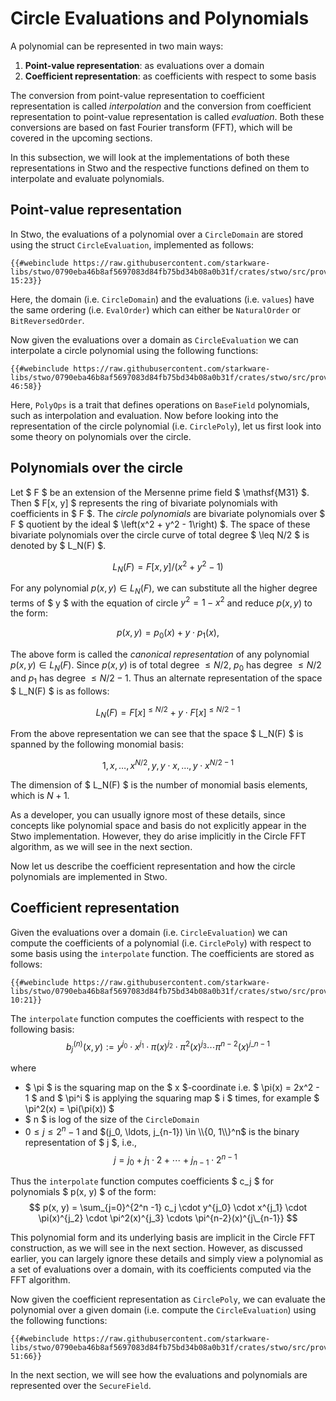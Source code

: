 # Circle Evaluations and Polynomials

A polynomial can be represented in two main ways:
1. **Point-value representation**: as evaluations over a domain
2. **Coefficient representation**: as coefficients with respect to some basis

The conversion from point-value representation to coefficient representation is called _interpolation_ and the conversion from coefficient representation to point-value representation is called _evaluation_. Both these conversions are based on fast Fourier transform (FFT), which will be covered in the upcoming sections. 

In this subsection, we will look at the implementations of both these representations in Stwo and the respective functions defined on them to interpolate and evaluate polynomials.

## Point-value representation
In Stwo, the evaluations of a polynomial over a `CircleDomain` are stored using the struct `CircleEvaluation`, implemented as follows:

```rust,no_run,noplayground
{{#webinclude https://raw.githubusercontent.com/starkware-libs/stwo/0790eba46b8af5697083d84fb75bd34b08a0b31f/crates/stwo/src/prover/poly/circle/evaluation.rs 15:23}}
```
Here, the domain (i.e. `CircleDomain`) and the evaluations (i.e. `values`) have the same ordering (i.e. `EvalOrder`) which can either be `NaturalOrder` or `BitReversedOrder`.

Now given the evaluations over a domain as `CircleEvaluation` we can interpolate a circle polynomial using the following functions:

```rust,no_run,noplayground
{{#webinclude https://raw.githubusercontent.com/starkware-libs/stwo/0790eba46b8af5697083d84fb75bd34b08a0b31f/crates/stwo/src/prover/poly/circle/evaluation.rs 46:58}}
```

Here, `PolyOps` is a trait that defines operations on `BaseField` polynomials, such as interpolation and evaluation. Now before looking into the representation of the circle polynomial (i.e. `CirclePoly`), let us first look into some theory on polynomials over the circle.


## Polynomials over the circle

Let $ F $ be an extension of the Mersenne prime field $ \mathsf{M31} $. Then $ F[x, y] $ represents the ring of bivariate polynomials with coefficients in $ F $. The _circle polynomials_ are bivariate polynomials over $ F $ quotient by the ideal $ \left(x^2 + y^2 - 1\right) $. The space of these bivariate polynomials over the circle curve of total degree $ \leq N/2 $ is denoted by $ L_N(F) $.

$$ L_N(F) =  F\left[x, y\right] / \left(x^2 + y^2 - 1\right) $$

For any polynomial $p(x, y) \in L_N(F)$, we can substitute all the higher degree terms of $ y $ with the equation of circle $y^2 = 1 - x^2$ and reduce $p(x, y)$ to the form:

$$
p(x, y) = p_0(x) + y \cdot p_1(x),
$$

The above form is called the _canonical representation_ of any polynomial $p(x, y) \in L_N(F)$. Since $p(x, y)$ is of total degree $\leq N/2$, $p_0$ has degree $\leq N/2$ and $p_1$ has degree $\leq N/2 - 1$. Thus an alternate representation of the space $ L_N(F) $ is as follows:

$$
L_N(F) = F[x]^{ \leq N/2} + y \cdot F[x]^{ \leq N/2 - 1} 
$$


From the above representation we can see that the space $ L_N(F) $ is spanned by the following monomial basis:

$$
1, x, \ldots, x^{N/2}, y, y \cdot x, \ldots, y \cdot x^{N/2 - 1}
$$

The dimension of $ L_N(F) $ is the number of monomial basis elements, which is $N + 1$.

As a developer, you can usually ignore most of these details, since concepts like polynomial space and basis do not explicitly appear in the Stwo implementation. However, they do arise implicitly in the Circle FFT algorithm, as we will see in the next section.

Now let us describe the coefficient representation and how the circle polynomials are implemented in Stwo.

## Coefficient representation

Given the evaluations over a domain (i.e. `CircleEvaluation`) we can compute the coefficients of a polynomial (i.e. `CirclePoly`) with respect to some basis using the `interpolate` function. The coefficients are stored as follows:
```rust,no_run,noplayground
{{#webinclude https://raw.githubusercontent.com/starkware-libs/stwo/0790eba46b8af5697083d84fb75bd34b08a0b31f/crates/stwo/src/prover/poly/circle/poly.rs 10:21}}
```

The `interpolate` function computes the coefficients with respect to the following basis:
$$
b^{(n)}_j(x, y) := y^{j_0} \cdot x^{j_1} \cdot \pi(x)^{j_2} \cdot \pi^2(x)^{j_3} \cdots \pi^{n-2}(x)^{j\_{n-1}}
$$
 
where 
- $ \pi $ is the squaring map on the $ x $-coordinate i.e. $ \pi(x) = 2x^2 - 1 $ and $ \pi^i $ is applying the squaring map $ i $ times, for example $ \pi^2(x) = \pi(\pi(x)) $
- $ n $ is log of the size of the `CircleDomain`
- $0 \leq j \leq 2^n - 1$ and $(j_0, \ldots, j_{n-1}) \in \\{0, 1\\}^n$ is the binary representation of $ j $, i.e., $$j = j_0 + j_1 \cdot 2 + \cdots + j_{n-1} \cdot 2^{n-1}$$

Thus the `interpolate` function computes coefficients $ c_j $ for polynomials $ p(x, y) $ of the form:
<span id="eq-circle-poly"></span>
$$
p(x, y) = \sum_{j=0}^{2^n -1} c_j \cdot y^{j_0} \cdot x^{j_1} \cdot \pi(x)^{j_2} \cdot \pi^2(x)^{j_3} \cdots \pi^{n-2}(x)^{j\_{n-1}}
$$

This polynomial form and its underlying basis are implicit in the Circle FFT construction, as we will see in the next section. However, as discussed earlier, you can largely ignore these details and simply view a polynomial as a set of evaluations over a domain, with its coefficients computed via the FFT algorithm.

Now given the coefficient representation as `CirclePoly`, we can evaluate the polynomial over a given domain (i.e. compute the `CircleEvaluation`) using the following functions:
```rust,no_run,noplayground
{{#webinclude https://raw.githubusercontent.com/starkware-libs/stwo/0790eba46b8af5697083d84fb75bd34b08a0b31f/crates/stwo/src/prover/poly/circle/poly.rs 51:66}}
```

In the next section, we will see how the evaluations and polynomials are represented over the `SecureField`.